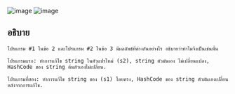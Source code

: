 ![image](https://github.com/ThanaloekKaisai/03376836-OOP-2566-Lab-03/assets/144195683/44ac067c-3245-44d5-9efd-df4ca5f9a6c7)
![image](https://github.com/ThanaloekKaisai/03376836-OOP-2566-Lab-03/assets/144195683/62922f18-0b98-43df-a039-259a87d9cb14)
## อธิบาย ##
```
โปรแกรม #1 ในข้อ 2 และโปรแกรม #2 ในข้อ 3 มีผลลัพธ์ที่ต่างกันอย่างไร อธิบายว่าทำไมจึงเป็นเช่นนั้น

โปรแกรมแรก: ทำการแก้ไข string ในตัวแปรใหม่ (s2), string ตัวมันเอง ไม่เปลี่ยนแปลง, HashCode ของ string ต้นตัวเองไม่เปลี่ยน.

โปรแกรมที่สอง: ทำการแก้ไข string ของ (s1) โดยตรง, HashCode ของ string ตัวมันเองเปลี่ยนหลังจากการแก้ไข.
